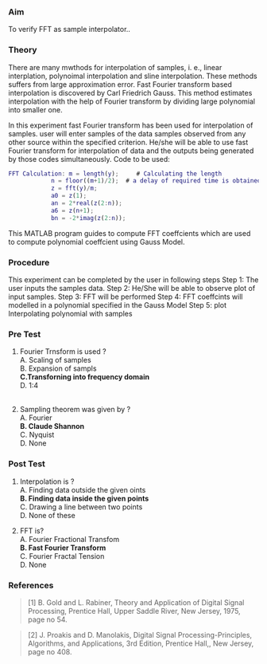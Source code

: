 ### Aim
To verify FFT as sample interpolator..
### Theory

There are many mwthods for interpolation of samples, i. e., linear interplation, polynoimal interpolation and sline interpolation. 
These methods suffers from large approximation error. Fast Fourier transform based interpolation is discovered by Carl Friedrich Gauss. This method estimates interpolation with the help of Fourier transform by dividing large polynomial into smaller one. 

In this experiment fast Fourier transform has been used for interpolation of samples. user will enter samples of the data samples observed from any other source within the specified criterion. He/she will be able to use fast Fourier transform for interpolation of data and the outputs being generated by those codes simultaneously.
Code to be used:
 
```MATLAB Program code
FFT Calculation: m = length(y);     # Calculating the length
            n = floor((m+1)/2);  # a delay of required time is obtained
            z = fft(y)/m;
            a0 = z(1); 
            an = 2*real(z(2:n));
            a6 = z(n+1);
            bn = -2*imag(z(2:n));

```

This MATLAB program guides to compute FFT coeffcients which are used to compute polynomial coeffcient using Gauss Model.

### Procedure
This experiment can be completed by the user in following steps
Step 1: The user inputs the samples data.
Step 2: He/She will be able to observe plot of input samples.
Step 3: FFT will be performed 
Step 4: FFT coeffcints will modelled in a polynomial specified in the Gauss Model
Step 5: plot Interpolating polynomial with samples  

### Pre Test
1. Fourier Trnsform is used ?<br>
A. Scaling of samples<br>
B. Expansion of sampls<br>
<b>C.Transforning into frequency domain</b><br>
D. 1:4<br><br>

2. Sampling theorem was given by ?<br>
A. Fourier<br>
<b>B. Claude Shannon</b><br>
C. Nyquist<br>
D. None<br>

### Post Test
1. Interpolation is ?<br>
A. Finding data outside the given oints<br>
<b>B. Finding data inside the given points</b><br>
C. Drawing a line between two points<br>
D. None of these<br>

2. FFT is?<br>
A. Fourier Fractional Transfom<br>
<b>B. Fast Fourier Transform</b><br>
C. Fourier Fractal Tension<br>
D. None<br>

### References
> [1] B. Gold and L. Rabiner, Theory and Application of Digital Signal Processing, Prentice Hall, Upper Saddle River, New Jersey, 1975, page no 54.

>[2] J. Proakis and D. Manolakis, Digital Signal Processing-Principles, Algorithms, and Applications, 3rd Edition, Prentice Hall,, New Jersey, page no 408.